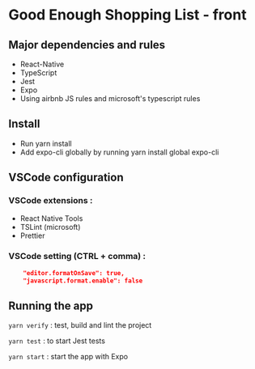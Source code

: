 # Good Enough Shopping List - front

## Major dependencies and rules
* React-Native
* TypeScript
* Jest
* Expo
* Using airbnb JS rules and microsoft's typescript rules

## Install
* Run yarn install
* Add expo-cli globally by running yarn install global expo-cli

## VSCode configuration

### VSCode extensions : 
* React Native Tools
* TSLint (microsoft)
* Prettier

### VSCode setting (CTRL + comma) :
```json
    "editor.formatOnSave": true,
    "javascript.format.enable": false
```

## Running the app 
```yarn verify``` : test, build and lint the project

```yarn test``` : to start Jest tests

```yarn start``` : start the app with Expo

